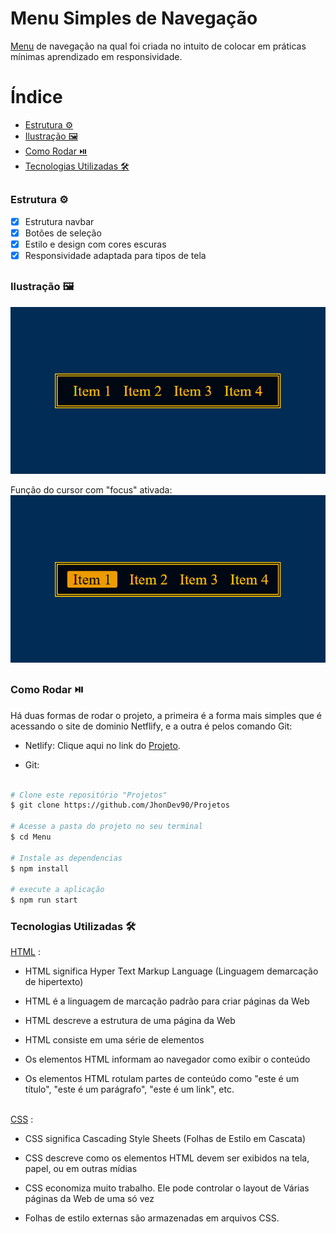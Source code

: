 # Menu Simples de Navegação
[Menu](https://funny-meringue-e9612b.netlify.app/)
de navegação na qual foi criada no intuito de colocar em práticas mínimas aprendizado em responsividade.

# Índice
- [Estrutura ⚙️](#estrutura)
- [Ilustração 🖼️](#ilustracao)
- [Como Rodar ⏯️](#como-rodar)
- [Tecnologias Utilizadas 🛠️](#tecnologias-utilizadas)
##

### Estrutura ⚙️ <a id="estrutura"></a>
- [x] Estrutura navbar
- [x] Botões de seleção
- [x] Estilo e design com cores escuras
- [x] Responsividade adaptada para tipos de tela
##

### Ilustração 🖼️ <a id="ilustracao"></a>
<img src="./assets/imagem do projeto.png" alt="Imagem do menu sem o efeito focus ou houver, apenas puro">

Função do cursor com "focus" ativada:
<br><img src="./assets/imagem do projeto (focus).png" alt="Imagem do menu com o botão clicado, sob efeito focus">
##

### Como Rodar ⏯️ <a id="como-rodar"></a>
Há duas formas de rodar o projeto, a primeira é a forma mais simples que é acessando o site de dominio Netflify, e a outra é pelos comando Git:

-  Netlify: Clique aqui no link do [Projeto](https://funny-meringue-e9612b.netlify.app/).

- Git:
```bash

# Clone este repositório "Projetos"
$ git clone https://github.com/JhonDev90/Projetos

# Acesse a pasta do projeto no seu terminal
$ cd Menu

# Instale as dependencias 
$ npm install

# execute a aplicação
$ npm run start

```

### Tecnologias Utilizadas 🛠️<a id="tecnologias-utilizadas"></a>
[HTML](https://www.w3schools.com/html/) :
- HTML significa Hyper Text Markup Language (Linguagem demarcação de hipertexto)

- HTML é a linguagem de marcação padrão para criar páginas da Web

- HTML descreve a estrutura de uma página da Web

- HTML consiste em uma série de elementos

- Os elementos HTML informam ao navegador como exibir o conteúdo

- Os elementos HTML rotulam partes de conteúdo como "este é um título", "este é um parágrafo", "este é um link", etc.

<br>[CSS](https://www.w3schools.com/css/) :
- CSS significa Cascading Style Sheets (Folhas de Estilo em Cascata)

- CSS descreve como os elementos HTML devem ser exibidos na tela, papel, ou em outras mídias

- CSS economiza muito trabalho. Ele pode controlar o layout de Várias páginas da Web de uma só vez

- Folhas de estilo externas são armazenadas em arquivos CSS.
##